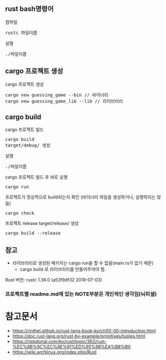## rust bash명령어
컴파일
<pre>
rustc 파일이름
</pre>
실행
<pre>
./파일이름
</pre>

## cargo 프로젝트 생성
cargo 프로젝트 생성
<pre>
cargo new guessing_game --bin // 바이너리
cargo new guessing_game_lib --lib // 라이브러리
</pre>

## cargo build
cargo 프로젝트 빌드
<pre>
cargo build
target/debug/ 생성
</pre>
실행
<pre>
./파일이름
</pre>
cargo 프로젝트 빌드 후 바로 실행
<pre>
cargo run
</pre>
프로젝트가 정상적으로 build되는지 확인 (바이너리 파일을 생성하거나, 실행하지는 않음)
<pre>
cargo check
</pre>
프로젝트 release
target/release/ 생성
<pre>
cargo build --release
</pre>

## 참고
* 라이브러리로 생성된 패키지는 cargo run을 할 수 없음(main.rs가 없기 때문)
    * cargo build 로 라이브러리를 만들어주어야 함.

Rust 버전: rustc 1.36.0 (a53f9df32 2019-07-03)

### 프로젝트별 readme.md에 있는 NOTE부분은 개인적인 생각임(뇌피셜)

# 참고문서 
* https://rinthel.github.io/rust-lang-book-ko/ch00-00-introduction.html
* https://doc.rust-lang.org/rust-by-example/primitives/tuples.html
* https://riptutorial.com/ko/rust/topic/362/rust-%EC%8B%9C%EC%9E%91%ED%95%98%EA%B8%B0
* https://wiki.archlinux.org/index.php/Rust
